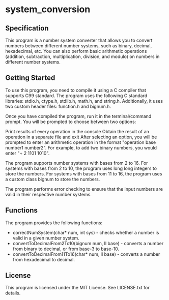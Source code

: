 # system_conversion
## Specification

This program is a number system converter that allows you to convert numbers between different number systems, such as binary, decimal, hexadecimal, etc. You can also perform basic arithmetic operations (addition, subtraction, multiplication, division, and modulo) on numbers in different number systems.

## Getting Started
To use this program, you need to compile it using a C compiler that supports C99 standard. The program uses the following C standard libraries: stdio.h, ctype.h, stdlib.h, math.h, and string.h. Additionally, it uses two custom header files: function.h and bignum.h.

Once you have compiled the program, run it in the terminal/command prompt. You will be prompted to choose between two options:

Print results of every operation in the console
Obtain the result of an operation in a separate file and exit
After selecting an option, you will be prompted to enter an arithmetic operation in the format "operation base number1 number2". For example, to add two binary numbers, you would enter "+ 2 1101 1010".

The program supports number systems with bases from 2 to 16. For systems with bases from 2 to 10, the program uses long long integers to store the numbers. For systems with bases from 11 to 16, the program uses a custom class bignum to store the numbers.

The program performs error checking to ensure that the input numbers are valid in their respective number systems.

## Functions
The program provides the following functions:

- correctNumSystem(char* num, int sys) - checks whether a number is valid in a given number system.
- convertToDecimalFrom2To10(bignum num, ll base) - converts a number from binary to decimal, or from base-3 to base-10.
- convertToDecimalFrom11To16(char* num, ll base) - converts a number from hexadecimal to decimal.
## License
This program is licensed under the MIT License. See LICENSE.txt for details.
